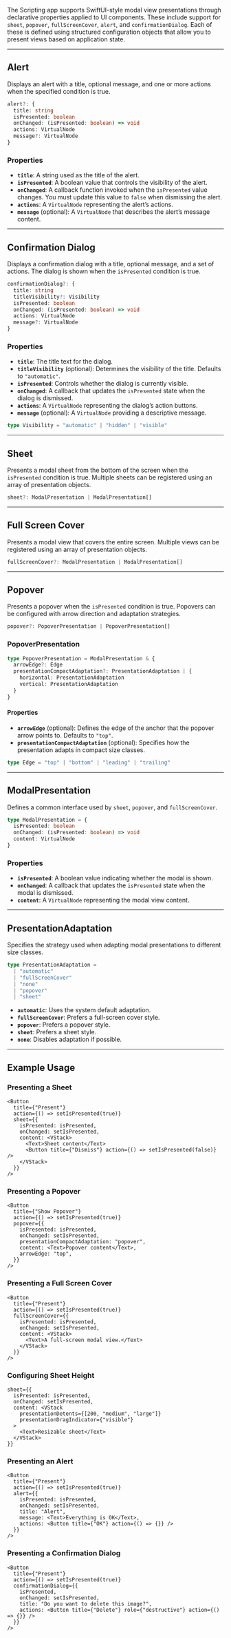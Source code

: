 The Scripting app supports SwiftUI-style modal view presentations through declarative properties applied to UI components. These include support for `sheet`, `popover`, `fullScreenCover`, `alert`, and `confirmationDialog`. Each of these is defined using structured configuration objects that allow you to present views based on application state.

---

## Alert

Displays an alert with a title, optional message, and one or more actions when the specified condition is true.

```ts
alert?: {
  title: string
  isPresented: boolean
  onChanged: (isPresented: boolean) => void
  actions: VirtualNode
  message?: VirtualNode
}
```

### Properties

* **`title`**: A string used as the title of the alert.
* **`isPresented`**: A boolean value that controls the visibility of the alert.
* **`onChanged`**: A callback function invoked when the `isPresented` value changes. You must update this value to `false` when dismissing the alert.
* **`actions`**: A `VirtualNode` representing the alert’s actions.
* **`message`** (optional): A `VirtualNode` that describes the alert’s message content.

---

## Confirmation Dialog

Displays a confirmation dialog with a title, optional message, and a set of actions. The dialog is shown when the `isPresented` condition is true.

```ts
confirmationDialog?: {
  title: string
  titleVisibility?: Visibility
  isPresented: boolean
  onChanged: (isPresented: boolean) => void
  actions: VirtualNode
  message?: VirtualNode
}
```

### Properties

* **`title`**: The title text for the dialog.
* **`titleVisibility`** (optional): Determines the visibility of the title. Defaults to `"automatic"`.
* **`isPresented`**: Controls whether the dialog is currently visible.
* **`onChanged`**: A callback that updates the `isPresented` state when the dialog is dismissed.
* **`actions`**: A `VirtualNode` representing the dialog’s action buttons.
* **`message`** (optional): A `VirtualNode` providing a descriptive message.

```ts
type Visibility = "automatic" | "hidden" | "visible"
```

---

## Sheet

Presents a modal sheet from the bottom of the screen when the `isPresented` condition is true. Multiple sheets can be registered using an array of presentation objects.

```ts
sheet?: ModalPresentation | ModalPresentation[]
```

---

## Full Screen Cover

Presents a modal view that covers the entire screen. Multiple views can be registered using an array of presentation objects.

```ts
fullScreenCover?: ModalPresentation | ModalPresentation[]
```

---

## Popover

Presents a popover when the `isPresented` condition is true. Popovers can be configured with arrow direction and adaptation strategies.

```ts
popover?: PopoverPresentation | PopoverPresentation[]
```

### PopoverPresentation

```ts
type PopoverPresentation = ModalPresentation & {
  arrowEdge?: Edge
  presentationCompactAdaptation?: PresentationAdaptation | {
    horizontal: PresentationAdaptation
    vertical: PresentationAdaptation
  }
}
```

#### Properties

* **`arrowEdge`** (optional): Defines the edge of the anchor that the popover arrow points to. Defaults to `"top"`.
* **`presentationCompactAdaptation`** (optional): Specifies how the presentation adapts in compact size classes.

```ts
type Edge = "top" | "bottom" | "leading" | "trailing"
```

---

## ModalPresentation

Defines a common interface used by `sheet`, `popover`, and `fullScreenCover`.

```ts
type ModalPresentation = {
  isPresented: boolean
  onChanged: (isPresented: boolean) => void
  content: VirtualNode
}
```

### Properties

* **`isPresented`**: A boolean value indicating whether the modal is shown.
* **`onChanged`**: A callback that updates the `isPresented` state when the modal is dismissed.
* **`content`**: A `VirtualNode` representing the modal view content.

---

## PresentationAdaptation

Specifies the strategy used when adapting modal presentations to different size classes.

```ts
type PresentationAdaptation =
  | "automatic"
  | "fullScreenCover"
  | "none"
  | "popover"
  | "sheet"
```

* **`automatic`**: Uses the system default adaptation.
* **`fullScreenCover`**: Prefers a full-screen cover style.
* **`popover`**: Prefers a popover style.
* **`sheet`**: Prefers a sheet style.
* **`none`**: Disables adaptation if possible.

---

## Example Usage

### Presenting a Sheet

```tsx
<Button
  title={"Present"}
  action={() => setIsPresented(true)}
  sheet={{
    isPresented: isPresented,
    onChanged: setIsPresented,
    content: <VStack>
      <Text>Sheet content</Text>
      <Button title={"Dismiss"} action={() => setIsPresented(false)} />
    </VStack>
  }}
/>
```

### Presenting a Popover

```tsx
<Button
  title={"Show Popover"}
  action={() => setIsPresented(true)}
  popover={{
    isPresented: isPresented,
    onChanged: setIsPresented,
    presentationCompactAdaptation: "popover",
    content: <Text>Popover content</Text>,
    arrowEdge: "top",
  }}
/>
```

### Presenting a Full Screen Cover

```tsx
<Button
  title={"Present"}
  action={() => setIsPresented(true)}
  fullScreenCover={{
    isPresented: isPresented,
    onChanged: setIsPresented,
    content: <VStack>
      <Text>A full-screen modal view.</Text>
    </VStack>
  }}
/>
```

### Configuring Sheet Height

```tsx
sheet={{
  isPresented: isPresented,
  onChanged: setIsPresented,
  content: <VStack
    presentationDetents={[200, "medium", "large"]}
    presentationDragIndicator={"visible"}
  >
    <Text>Resizable sheet</Text>
  </VStack>
}}
```

### Presenting an Alert

```tsx
<Button
  title={"Present"}
  action={() => setIsPresented(true)}
  alert={{
    isPresented: isPresented,
    onChanged: setIsPresented,
    title: "Alert",
    message: <Text>Everything is OK</Text>,
    actions: <Button title={"OK"} action={() => {}} />
  }}
/>
```

### Presenting a Confirmation Dialog

```tsx
<Button
  title={"Present"}
  action={() => setIsPresented(true)}
  confirmationDialog={{
    isPresented,
    onChanged: setIsPresented,
    title: "Do you want to delete this image?",
    actions: <Button title={"Delete"} role={"destructive"} action={() => {}} />
  }}
/>
```
